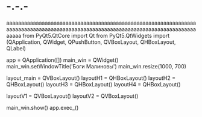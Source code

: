 # -.-.-
ааааааааааааааааааааааааааааааааааааааааааааааааааааааааааааааааааааааааааааааааааааааааааааааааааааааааааааааааааааааааааааааааааааа
from PyQt5.QtCore import Qt
from PyQt5.QtWidgets import (QApplication, QWidget, QPushButton, QVBoxLayout, QHBoxLayout, QLabel)

app = QApplication([])
main_win = QWidget()
main_win.setWindowTitle('Боги Малиновы')
main_win.resize(1000, 700)

layout_main = QVBoxLayout()
layoutH1 = QHBoxLayout()
layoutH2 = QHBoxLayout()
layoutH3 = QHBoxLayout()
layoutH4 = QHBoxLayout()

layoutV1 = QVBoxLayout()
layoutV2 = QVBoxLayout()






















main_win.show()
app.exec_()
